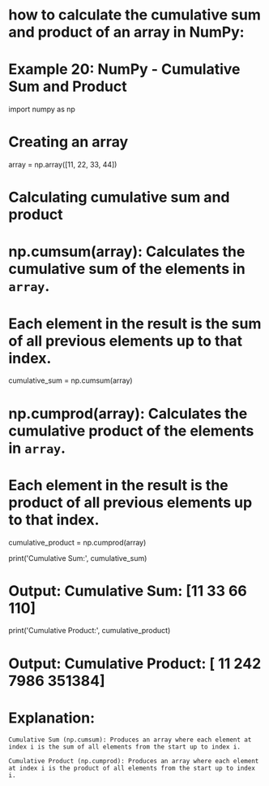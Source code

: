 # how to calculate the cumulative sum and product of an array in NumPy:

# Example 20: NumPy - Cumulative Sum and Product
import numpy as np

# Creating an array
array = np.array([11, 22, 33, 44])

# Calculating cumulative sum and product
# np.cumsum(array): Calculates the cumulative sum of the elements in `array`.
# Each element in the result is the sum of all previous elements up to that index.
cumulative_sum = np.cumsum(array)

# np.cumprod(array): Calculates the cumulative product of the elements in `array`.
# Each element in the result is the product of all previous elements up to that index.
cumulative_product = np.cumprod(array)

print('Cumulative Sum:', cumulative_sum)
# Output: Cumulative Sum: [11 33 66 110]

print('Cumulative Product:', cumulative_product)
# Output: Cumulative Product: [   11   242  7986 351384]

# Explanation:

    Cumulative Sum (np.cumsum): Produces an array where each element at index i is the sum of all elements from the start up to index i.

    Cumulative Product (np.cumprod): Produces an array where each element at index i is the product of all elements from the start up to index i.
